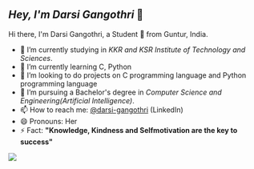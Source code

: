 ## *Hey, I'm Darsi Gangothri* 👋

Hi there, I'm Darsi Gangothri, a Student 🚀 from Guntur, India.

- 🔭 I’m currently studying in *KKR and KSR Institute of Technology and Sciences*.
- 🌱 I’m currently learning C, Python
- 👯 I’m looking to do projects on C programming language and Python programming language
- 💼 I’m pursuing a Bachelor's degree in *Computer Science and Engineering(Artificial Intelligence)*.
- 📫 How to reach me: [@darsi-gangothri](https://www.linkedin.com/in/darsi-gangothri-7a0607209/) (LinkedIn)
- 😄 Pronouns: Her
- ⚡ Fact: **"Knowledge, Kindness and Selfmotivation are the key to success"**
<img src="https://github-readme-stats.vercel.app/api?username=darsigangothri06&&show_icons=true&title_color=ffffff&icon_color=bb2acf&text_color=daf7dc&bg_color=151515">
